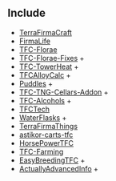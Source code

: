 ## Include

- [TerraFirmaCraft](https://github.com/TerraFirmaCraft/TerraFirmaCraft)
- [FirmaLife](https://github.com/eerussianguy/firmalife)
- [TFC-Florae](https://github.com/Verph/TFC-Florae)
- [TFC-Florae-Fixes](https://github.com/BananaFructa/TFC-Florae-Fixes) +
- [TFC-TowerHeat](https://github.com/BananaFructa/TFC-TowerHeat) +
- [TFCAlloyCalc](https://github.com/Quarris/TFCAlloyCalc) +
- [Puddles](https://github.com/OrderedChaos-Dev/Puddles) +
- [TFC-TNG-Cellars-Addon](https://github.com/russellShyvers/TFC-TNG-Cellars-Addon) +
- [TFC-Alcohols](https://github.com/Lumintorious/TFC-Alcohols) +
- [TFCTech](https://github.com/TFC-Metallum/TFCTech)
- [WaterFlasks](https://github.com/Gaelmare/WaterFlasks) +
- [TerraFirmaThings](https://github.com/Lyeoj/TerraFirmaThings)
- [astikor-carts-tfc](https://github.com/ACGaming/astikor-carts-tfc)
- [HorsePowerTFC](https://github.com/ACGaming/HorsePowerTFC)
- [TFC-Farming](https://github.com/BananaFructa/TFC-Farming)
- [EasyBreedingTFC](https://github.com/ACGaming/EasyBreedingTFC) +
- [ActuallyAdvancedInfo](https://github.com/Rongmario/ActuallyAdvancedInfo) +
